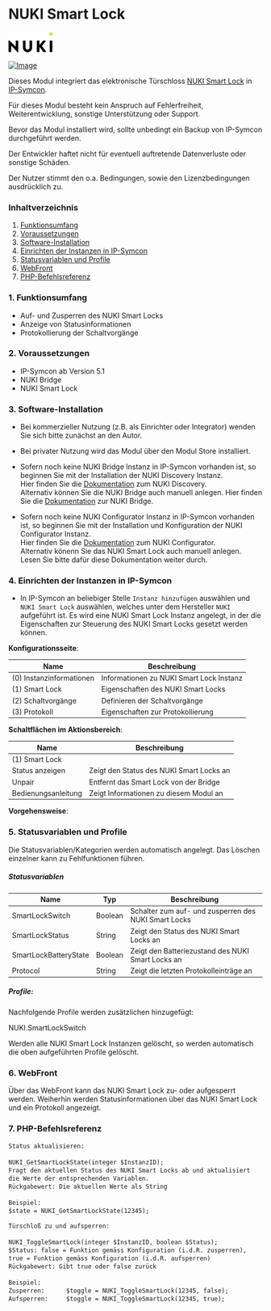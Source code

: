 # NUKI Smart Lock

[![Image](../imgs/NUKI_Logo.png)](https://nuki.io/de/)  

[![Image](../imgs/NUKI_SmartLock.png)]()  

Dieses Modul integriert das elektronische Türschloss [NUKI Smart Lock](https://nuki.io/de/smart-lock/) in [IP-Symcon](https://www.symcon.de).

Für dieses Modul besteht kein Anspruch auf Fehlerfreiheit, Weiterentwicklung, sonstige Unterstützung oder Support.

Bevor das Modul installiert wird, sollte unbedingt ein Backup von IP-Symcon durchgeführt werden.

Der Entwickler haftet nicht für eventuell auftretende Datenverluste oder sonstige Schäden.

Der Nutzer stimmt den o.a. Bedingungen, sowie den Lizenzbedingungen ausdrücklich zu.

### Inhaltverzeichnis

1. [Funktionsumfang](#1-funktionsumfang)
2. [Voraussetzungen](#2-voraussetzungen)
3. [Software-Installation](#3-software-installation)
4. [Einrichten der Instanzen in IP-Symcon](#4-einrichten-der-instanzen-in-ip-symcon)
5. [Statusvariablen und Profile](#5-statusvariablen-und-profile)
6. [WebFront](#6-webfront)
7. [PHP-Befehlsreferenz](#7-php-befehlsreferenz)

### 1. Funktionsumfang

* Auf- und Zusperren des NUKI Smart Locks
* Anzeige von Statusinformationen
* Protokollierung der Schaltvorgänge

### 2. Voraussetzungen

- IP-Symcon ab Version 5.1
- NUKI Bridge
- NUKI Smart Lock

### 3. Software-Installation

- Bei kommerzieller Nutzung (z.B. als Einrichter oder Integrator) wenden Sie sich bitte zunächst an den Autor.
  
- Bei privater Nutzung wird das Modul über den Modul Store installiert.

- Sofern noch keine NUKI Bridge Instanz in IP-Symcon vorhanden ist, so beginnen Sie mit der Installation der NUKI Discovery Instanz.  
Hier finden Sie die [Dokumentation](../Discovery) zum NUKI Discovery.  
Alternativ können Sie die NUKI Bridge auch manuell anlegen. Hier finden Sie die [Dokumentation](../Bridge) zur NUKI Bridge.

- Sofern noch keine NUKI Configurator Instanz in IP-Symcon vorhanden ist, so beginnen Sie mit der Installation und Konfiguration der NUKI Configurator Instanz.  
Hier finden Sie die [Dokumentation](../Configurator) zum NUKI Configurator.  
Alternativ könenn Sie das NUKI Smart Lock auch manuell anlegen. Lesen Sie bitte dafür diese Dokumentation weiter durch.

### 4. Einrichten der Instanzen in IP-Symcon

- In IP-Symcon an beliebiger Stelle `Instanz hinzufügen` auswählen und `NUKI Smart Lock` auswählen, welches unter dem Hersteller `NUKI` aufgeführt ist. Es wird eine NUKI Smart Lock Instanz angelegt, in der die Eigenschaften zur Steuerung des NUKI Smart Locks gesetzt werden können.

__Konfigurationsseite__:

Name                                | Beschreibung
----------------------------------- | ---------------------------------
(0) Instanzinformationen            | Informationen zu NUKI Smart Lock Instanz
(1) Smart Lock                      | Eigenschaften des NUKI Smart Locks
(2) Schaltvorgänge                  | Definieren der Schaltvorgänge
(3) Protokoll                       | Eigenschaften zur Protokollierung

__Schaltflächen im Aktionsbereich__:

Name                                | Beschreibung
----------------------------------- | ---------------------------------
(1) Smart Lock                      | 
Status anzeigen                     | Zeigt den Status des NUKI Smart Locks an
Unpair                              | Entfernt das Smart Lock von der Bridge
Bedienungsanleitung                 | Zeigt Informationen zu diesem Modul an

__Vorgehensweise__:  

### 5. Statusvariablen und Profile

Die Statusvariablen/Kategorien werden automatisch angelegt. Das Löschen einzelner kann zu Fehlfunktionen führen.

##### Statusvariablen

Name                    | Typ       | Beschreibung
----------------------- | --------- | ----------------
SmartLockSwitch         | Boolean   | Schalter zum auf- und zusperren des NUKI Smart Locks
SmartLockStatus         | String    | Zeigt den Status des NUKI Smart Locks an
SmartLockBatteryState   | Boolean   | Zeigt den Batteriezustand des NUKI Smart Locks an
Protocol                | String    | Zeigt die letzten Protokolleinträge an

##### Profile:

Nachfolgende Profile werden zusätzlichen hinzugefügt:

NUKI.SmartLockSwitch

Werden alle NUKI Smart Lock Instanzen gelöscht, so werden automatisch die oben aufgeführten Profile gelöscht.

### 6. WebFront

Über das WebFront kann das NUKI Smart Lock zu- oder aufgesperrt werden.
Weiherhin werden Statusinformationen über das NUKI Smart Lock und ein Protokoll angezeigt.
 
### 7. PHP-Befehlsreferenz

```text
Status aktualisieren:  

NUKI_GetSmartLockState(integer $InstanzID);  
Fragt den aktuellen Status des NUKI Smart Locks ab und aktualisiert die Werte der entsprechenden Variablen.  
Rückgabewert: Die aktuellen Werte als String  

Beispiel:  
$state = NUKI_GetSmartLockState(12345);
```  

```text
Türschloß zu und aufsperren:  

NUKI_ToggleSmartLock(integer $InstanzID, boolean $Status);  
$Status: false = Funktion gemäss Konfiguration (i.d.R. zusperren), true = Funktion gemäss Konfiguration (i.d.R. aufsperren)    
Rückgabewert: Gibt true oder false zurück  

Beispiel:  
Zusperren:      $toggle = NUKI_ToggleSmartLock(12345, false);
Aufsperren:     $toggle = NUKI_ToggleSmartLock(12345, true);
```  